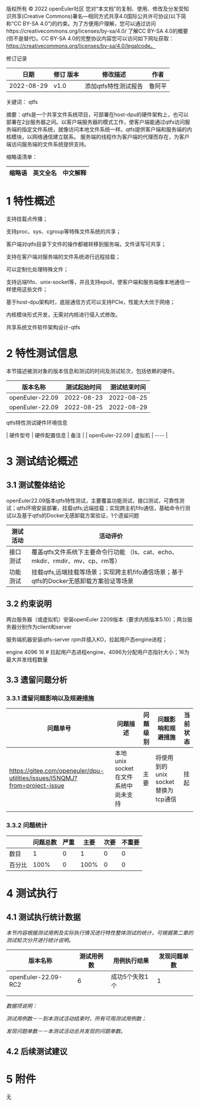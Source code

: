 版权所有 © 2022  openEuler社区
 您对“本文档”的复制、使用、修改及分发受知识共享(Creative Commons)署名—相同方式共享4.0国际公共许可协议(以下简称“CC BY-SA 4.0”)的约束。为了方便用户理解，您可以通过访问https://creativecommons.org/licenses/by-sa/4.0/ 了解CC BY-SA 4.0的概要 (但不是替代)。CC BY-SA 4.0的完整协议内容您可以访问如下网址获取：https://creativecommons.org/licenses/by-sa/4.0/legalcode。

修订记录

| 日期 | 修订   版本 | 修改描述 | 作者 |
| ---- | ----------- | -------- | ---- |
|2022-08-29| v1.0    |添加qtfs特性测试报告|鲁阿平|

关键词： qtfs

摘要：qtfs是一个共享文件系统项目，可部署在host-dpu的硬件架构上，也可以部署在2台服务器之间。以客户端服务器的模式工作，使客户端能通过qtfs访问服务端的指定文件系统，就像访问本地文件系统一样。qtfs提供客户端和服务端的内核模块，以网络通信建立联系。
服务端的线程作为客户端的代理而存在，为客户端访问服务端的文件系统提供支持。

缩略语清单：

| 缩略语 | 英文全名 | 中文解释 |
| ------ | -------- | -------- |


# 1     特性概述

支持挂载点传播；

支持proc、sys、cgroup等特殊文件系统的共享；

客户端对qtfs目录下文件的操作都被转移到服务端，文件读写可共享；

支持在客户端对服务端的文件系统进行远程挂载；

可以定制化处理特殊文件；

支持远端fifo、unix-socket等，并且支持epoll，使客户端和服务端像本地通信一样使用这些文件；

基于host-dpu架构时，底层通信方式可以支持PCIe，性能大大优于网络；

内核模块形式开发，无需对内核进行侵入式修改。

共享系统文件软件架构设计-qtfs

# 2     特性测试信息

本节描述被测对象的版本信息和测试的时间及测试轮次，包括依赖的硬件。

| 版本名称 | 测试起始时间 | 测试结束时间 |
| -------- | ------------ | ------------ |
|openEuler-22.09| 2022-08-23| 2022-08-25             |
|openEuler-22.09| 2022-08-25| 2022-08-29             |              |

qtfs特性测试硬件环境信息

| 硬件型号 | 硬件配置信息 | 备注 |
| openEuler-22.09 | 虚拟机 | ---- |


# 3     测试结论概述

## 3.1   测试整体结论

openEuler22.09版本qtfs特性测试，主要覆盖功能测试，接口测试，可靠性测试；qtfs环境安装部署，挂载qtfs;远端挂载；实现跨主机fifo通信，基础命令行测试以及基于qtfs的Docker无感卸载方案验证，1个遗留问题

| 测试活动 | 活动评价 |
| -------- | -------- |
| 接口测试 |覆盖qtfs文件系统下主要命令行功能 （ls、cat、echo、mkdir、rmdir、mv、cp、rm等）    |
| 功能测试 |挂载qtfs,远端挂载等场景；实现跨主机fifo通信场景；基于qtfs的Docker无感卸载方案验证等场景          |


## 3.2   约束说明

两台服务器（或虚拟机）安装openEuler 2209版本（要求内核版本5.10）；两台服务器分别作为client和server

服务端机器安装qtfs-server rpm并插入KO，拉起用户态engine进程；

engine 4096 16 # 拉起用户态进程engine，4096为分配用户态指针大小；16为最大并发线程数量


## 3.3   遗留问题分析

### 3.3.1 遗留问题影响以及规避措施

| 问题单号 | 问题描述                          | 问题级别 | 问题影响和规避措施 | 当前状态 |
| -------- | -------- | -------- | ------------------   | -------- |
| https://gitee.com/openeuler/dpu-utilities/issues/I5NQMJ?from=project-issue | 本地unix socket在文件系统中尚未支持| 主要| 将使用到的unix socket替换为tcp通信|挂起|
|          |          |          |                    |          |

### 3.3.2 问题统计

|        | 问题总数 | 严重 | 主要 | 次要 | 不重要 |
| ------ | -------- | ---- | ---- | ---- | ------ |
| 数目   |    1     |   0   |   1   |   0   |    0    |
| 百分比 |    100%      |   0   |   100%   |   0   |    0    |

# 4     测试执行

## 4.1   测试执行统计数据

*本节内容根据测试用例及实际执行情况进行特性整体测试的统计，可根据第二章的测试轮次分开进行统计说明。*

| 版本名称 | 测试用例数 | 用例执行结果 | 发现问题单数 |
| -------- | ---------- | ------------ | ------------ |
|   openEuler-22.09-RC2       |     6       |     成功5个失败1个         |       1       |
|          |            |              |              |
|          |            |              |              |

*数据项说明：*

*测试用例数－－到本测试活动结束时，所有可用测试用例数；*

*发现问题单数－－本测试活动总共发现的问题单数。*

## 4.2   后续测试建议


# 5     附件

无